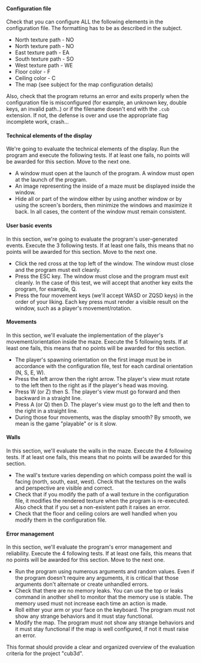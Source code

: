 #### Configuration file

Check that you can configure ALL the following elements in the configuration file. The formatting has to be as described in the subject.

- North texture path - NO
- North texture path - NO
- East texture path - EA
- South texture path - SO
- West texture path - WE
- Floor color - F
- Ceiling color - C
- The map (see subject for the map configuration details)

Also, check that the program returns an error and exits properly when the configuration file is misconfigured (for example, an unknown key, double keys, an invalid path..) or if the filename doesn't end with the `.cub` extension. If not, the defense is over and use the appropriate flag incomplete work, crash...

#### Technical elements of the display

We're going to evaluate the technical elements of the display. Run the program and execute the following tests. If at least one fails, no points will be awarded for this section. Move to the next one.

- A window must open at the launch of the program. A window must open at the launch of the program.
- An image representing the inside of a maze must be displayed inside the window.
- Hide all or part of the window either by using another window or by using the screen's borders, then minimize the windows and maximize it back. In all cases, the content of the window must remain consistent.

#### User basic events

In this section, we're going to evaluate the program's user-generated events. Execute the 3 following tests. If at least one fails, this means that no points will be awarded for this section. Move to the next one.

- Click the red cross at the top left of the window. The window must close and the program must exit cleanly.
- Press the ESC key. The window must close and the program must exit cleanly. In the case of this test, we will accept that another key exits the program, for example, Q.
- Press the four movement keys (we'll accept WASD or ZQSD keys) in the order of your liking. Each key press must render a visible result on the window, such as a player's movement/rotation.

#### Movements

In this section, we'll evaluate the implementation of the player's movement/orientation inside the maze. Execute the 5 following tests. If at least one fails, this means that no points will be awarded for this section.

- The player's spawning orientation on the first image must be in accordance with the configuration file, test for each cardinal orientation (N, S, E, W).
- Press the left arrow then the right arrow. The player's view must rotate to the left then to the right as if the player's head was moving.
- Press W (or Z) then S. The player's view must go forward and then backward in a straight line.
- Press A (or Q) then D. The player's view must go to the left and then to the right in a straight line.
- During those four movements, was the display smooth? By smooth, we mean is the game "playable" or is it slow.

#### Walls

In this section, we'll evaluate the walls in the maze. Execute the 4 following tests. If at least one fails, this means that no points will be awarded for this section.

- The wall's texture varies depending on which compass point the wall is facing (north, south, east, west). Check that the textures on the walls and perspective are visible and correct.
- Check that if you modify the path of a wall texture in the configuration file, it modifies the rendered texture when the program is re-executed. Also check that if you set a non-existent path it raises an error.
- Check that the floor and ceiling colors are well handled when you modify them in the configuration file.

#### Error management

In this section, we'll evaluate the program's error management and reliability. Execute the 4 following tests. If at least one fails, this means that no points will be awarded for this section. Move to the next one.

- Run the program using numerous arguments and random values. Even if the program doesn't require any arguments, it is critical that those arguments don't alternate or create unhandled errors.
- Check that there are no memory leaks. You can use the top or leaks command in another shell to monitor that the memory use is stable. The memory used must not increase each time an action is made.
- Roll either your arm or your face on the keyboard. The program must not show any strange behaviors and it must stay functional.
- Modify the map. The program must not show any strange behaviors and it must stay functional if the map is well configured, if not it must raise an error.

This format should provide a clear and organized overview of the evaluation criteria for the project "cub3d".
